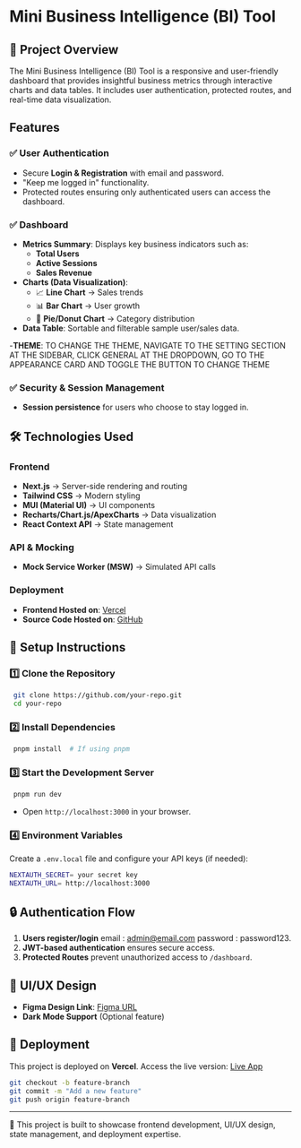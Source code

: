 # Mini Business Intelligence (BI) Tool

## 🚀 Project Overview

The Mini Business Intelligence (BI) Tool is a responsive and user-friendly dashboard that provides insightful business metrics through interactive charts and data tables. It includes user authentication, protected routes, and real-time data visualization.

## Features

### ✅ User Authentication

- Secure **Login & Registration** with email and password.
- "Keep me logged in" functionality.
- Protected routes ensuring only authenticated users can access the dashboard.

### ✅ Dashboard

- **Metrics Summary**: Displays key business indicators such as:
  - **Total Users**
  - **Active Sessions**
  - **Sales Revenue**
- **Charts (Data Visualization)**:
  - 📈 **Line Chart** → Sales trends
  - 📊 **Bar Chart** → User growth
  - 🥧 **Pie/Donut Chart** → Category distribution
- **Data Table**: Sortable and filterable sample user/sales data.

-**THEME**: TO CHANGE THE THEME, NAVIGATE TO THE SETTING SECTION AT THE SIDEBAR, CLICK GENERAL AT THE DROPDOWN, GO TO THE APPEARANCE CARD AND TOGGLE THE BUTTON TO CHANGE THEME

### ✅ Security & Session Management

- **Session persistence** for users who choose to stay logged in.

## 🛠️ Technologies Used

### **Frontend**

- **Next.js** → Server-side rendering and routing
- **Tailwind CSS** → Modern styling
- **MUI (Material UI)** → UI components
- **Recharts/Chart.js/ApexCharts** → Data visualization
- **React Context API** → State management

### **API & Mocking**

- **Mock Service Worker (MSW)** → Simulated API calls

### **Deployment**

- **Frontend Hosted on**: [Vercel](https://vercel.com/)
- **Source Code Hosted on**: [GitHub](https://github.com/your-repo)

## 📌 Setup Instructions

### **1️⃣ Clone the Repository**

```sh
 git clone https://github.com/your-repo.git
 cd your-repo
```

### **2️⃣ Install Dependencies**

```sh
 pnpm install  # If using pnpm
```

### **3️⃣ Start the Development Server**

```sh
 pnpm run dev
```

- Open `http://localhost:3000` in your browser.

### **4️⃣ Environment Variables**

Create a `.env.local` file and configure your API keys (if needed):

```sh
NEXTAUTH_SECRET= your secret key
NEXTAUTH_URL= http://localhost:3000
```

## 🔒 Authentication Flow

1. **Users register/login** email : admin@email.com
   password : password123.
2. **JWT-based authentication** ensures secure access.
3. **Protected Routes** prevent unauthorized access to `/dashboard`.

## 🎨 UI/UX Design

- **Figma Design Link**: [Figma URL](https://figma.com/your-design-link)
- **Dark Mode Support** (Optional feature)

## 🚀 Deployment

This project is deployed on **Vercel**. Access the live version: [Live App](https://your-app.vercel.app/)

```sh
git checkout -b feature-branch
git commit -m "Add a new feature"
git push origin feature-branch
```

---

🎯 This project is built to showcase frontend development, UI/UX design, state management, and deployment expertise.
